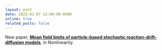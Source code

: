 ```yaml
---
layout: post
date: 2025-01-07 12:00:00-0400
inline: true
related_posts: false
---
```


New paper, [**Mean field limits of particle-based stochastic reaction-drift-diffusion models**](https://doi.org/10.1088/1361-6544/ad8fea), in Nonlinearity.